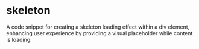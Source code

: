 # skeleton
A code snippet for creating a skeleton loading effect within a div element, enhancing user experience by providing a visual placeholder while content is loading.
